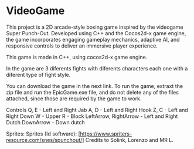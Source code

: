 # VideoGame
This project is a 2D arcade-style boxing game inspired by the videogame Super Punch-Out. Developed using C++ and the Cocos2d-x game engine, the game incorporates engaging gameplay mechanics, adaptive AI, and responsive controls to deliver an immersive player experience.

This game is made in C++, using cocos2d-x game engine.

In the game are 3 diferents fights with diferents characters each one with a diferent type of fight style.

You can download the game in the next link. To run the game, extraxt the zip file and run the EpicGame.exe file, and do not delete any of the files attached, since those are required by the game to work.

Controls
Q, E - Left and Right Jab
A, D - Left and Right Hook
Z, C - Left and Right Down
W - Upper
R - Block
LeftArrow, RightArrow - Left and Right Dutch
DownArrow - Down dutch

Sprites:
Sprites (Id software): [https://www.spriters-resource.com/snes/spunchout/]
Credits to Solink, Lorenzo and MR L.

